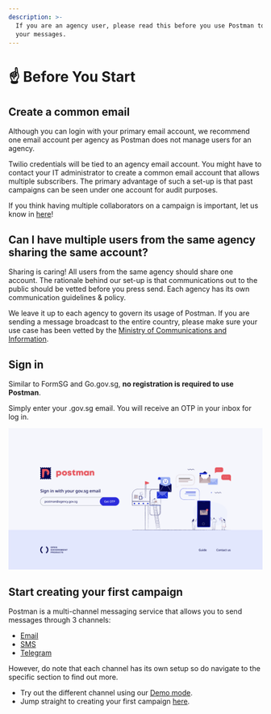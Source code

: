 ```yaml
---
description: >-
  If you are an agency user, please read this before you use Postman to send
  your messages.
---
```


# ☝ Before You Start

## Create a common email

Although you can login with your primary email account, we recommend one email account per agency as Postman does not manage users for an agency.

Twilio credentials will be tied to an agency email account. You might have to contact your IT administrator to create a common email account that allows multiple subscribers. The primary advantage of such a set-up is that past campaigns can be seen under one account for audit purposes.

If you think having multiple collaborators on a campaign is important, let us know in [here](https://go.gov.sg/postman-featurerequest)!

## Can I have multiple users from the same agency sharing the same account?

Sharing is caring! All users from the same agency should share one account. The rationale behind our set-up is that communications out to the public should be vetted before you press send. Each agency has its own communication guidelines & policy.

We leave it up to each agency to govern its usage of Postman. If you are sending a message broadcast to the entire country, please make sure your use case has been vetted by the [Ministry of Communications and Information](https://www.mci.gov.sg/).

## Sign in

Similar to FormSG and Go.gov.sg, **no registration is required to use Postman**.

Simply enter your .gov.sg email. You will receive an OTP in your inbox for log in.

![](../../.gitbook/assets/SignIn-Filled.png)

## Start creating your first campaign

Postman is a multi-channel messaging service that allows you to send messages through 3 channels:

* [Email](../email/)
* [SMS](../sms/)
* [Telegram](../quick-start/telegram-bot/)

However, do note that each channel has its own setup so do navigate to the specific section to find out more.

* Try out the different channel using our [Demo mode](demo-mode.md).
* Jump straight to creating your first campaign [here](../quick-start.md).

##
